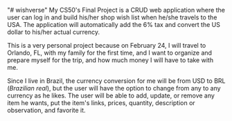 "# wishverse" 
My CS50's Final Project is a CRUD web application where the user can log in and build his/her shop wish list when he/she travels to the USA.
The application will automatically add the 6% tax and convert the US dollar to his/her actual currency.

This is a very personal project because on February 24, I will travel to Orlando, FL, with my family for the first time, and I want to organize and prepare myself for the trip, and how much money I will have to take with me.

Since I live in Brazil, the currency conversion for me will be from USD to BRL (_Brazilian real_), but the user will have the option to change from any to any currency as he likes.
The user will be able to add, update, or remove any item he wants, put the item's links, prices, quantity, description or observation, and favorite it.
